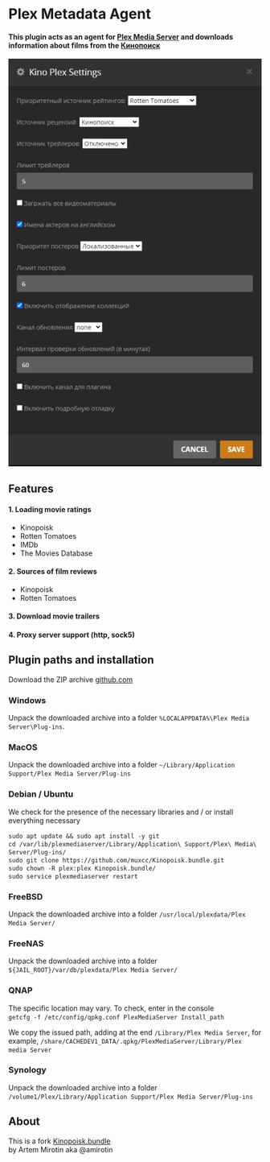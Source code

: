 # Plex Metadata Agent
#### This plugin acts as an agent for [Plex Media Server](https://plex.tv) and downloads information about films from the [Кинопоиск](https://www.kinopoisk.ru/)

![Plex Metadata Agent](https://github.com/muxcc/AummGit/raw/main/docs/pub/images/kinopoisk.png "This plugin acts as an agent for Plex Media Server and downloads information about films from the Кинопоиск site.")

## Features
#### 1. Loading movie ratings
+ Kinopoisk
+ Rotten Tomatoes
+ IMDb
+ The Movies Database
#### 2. Sources of film reviews
+ Kinopoisk
+ Rotten Tomatoes
#### 3. Download movie trailers
#### 4. Proxy server support (http, sock5)

## Plugin paths and installation
Download the ZIP archive [github.com](https://github.com/muxcc/Kinopoisk.bundle/archive/master.zip)

### Windows
Unpack the downloaded archive into a folder `%LOCALAPPDATA%\Plex Media Server\Plug-ins`.

### MacOS
Unpack the downloaded archive into a folder `~/Library/Application Support/Plex Media Server/Plug-ins`

### Debian / Ubuntu
We check for the presence of the necessary libraries and / or install everything necessary
```
sudo apt update && sudo apt install -y git
cd /var/lib/plexmediaserver/Library/Application\ Support/Plex\ Media\ Server/Plug-ins/
sudo git clone https://github.com/muxcc/Kinopoisk.bundle.git
sudo chown -R plex:plex Kinopoisk.bundle/
sudo service plexmediaserver restart
```
### FreeBSD
Unpack the downloaded archive into a folder `/usr/local/plexdata/Plex Media Server/`

### FreeNAS
Unpack the downloaded archive into a folder `${JAIL_ROOT}/var/db/plexdata/Plex Media Server/`

### QNAP
The specific location may vary. To check, enter in the console <br />
`getcfg -f /etc/config/qpkg.conf PlexMediaServer Install_path`

We copy the issued path, adding at the end `/Library/Plex Media Server`, for example, `/share/CACHEDEV1_DATA/.qpkg/PlexMediaServer/Library/Plex media Server`

### Synology
Unpack the downloaded archive into a folder `/volume1/Plex/Library/Application Support/Plex Media Server/Plug-ins`

## About
This is a fork [Kinopoisk.bundle](https://github.com/amirotin/Kinopoisk.bundle) <br />
by Artem Mirotin aka @amirotin

